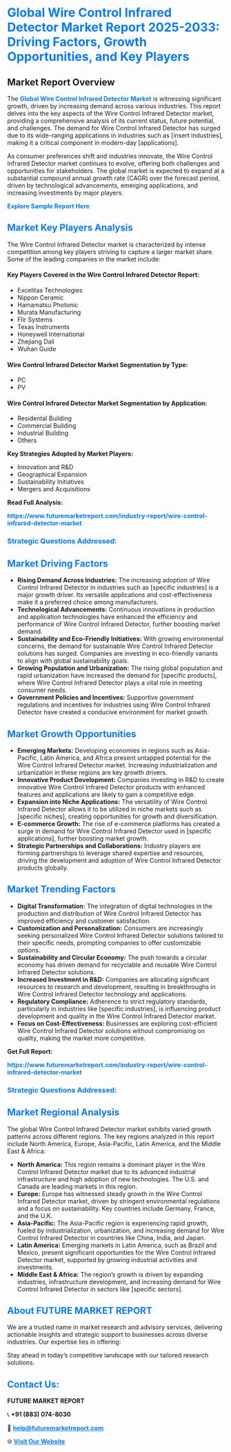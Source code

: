 <h1 style="color: #007BFF;">Global Wire Control Infrared Detector Market Report 2025-2033: Driving Factors, Growth Opportunities, and Key Players</h1>

<section id="overview">
<h2>Market Report Overview</h2>
<p>The <a href="https://www.futuremarketreport.com/industry-report/wire-control-infrared-detector-market" style="color: #007BFF; text-decoration: none;"><strong>Global Wire Control Infrared Detector Market</strong></a> is witnessing significant growth, driven by increasing demand across various industries. This report delves into the key aspects of the Wire Control Infrared Detector market, providing a comprehensive analysis of its current status, future potential, and challenges. The demand for Wire Control Infrared Detector has surged due to its wide-ranging applications in industries such as [insert industries], making it a critical component in modern-day [applications].</p>
<p>As consumer preferences shift and industries innovate, the Wire Control Infrared Detector market continues to evolve, offering both challenges and opportunities for stakeholders. The global market is expected to expand at a substantial compound annual growth rate (CAGR) over the forecast period, driven by technological advancements, emerging applications, and increasing investments by major players.</p>
</section>

<section id="overview">
<p><a href="https://www.futuremarketreport.com/request-sample/reportId=86434" style="color: #007BFF; text-decoration: none;"><strong>Explore Sample Report Here</strong></a></p>
</section>

<section id="key-players">
<h2 style="color: #007BFF;">Market Key Players Analysis</h2>
<p>The Wire Control Infrared Detector market is characterized by intense competition among key players striving to capture a larger market share. Some of the leading companies in the market include:</p>
<h4>Key Players Covered in the Wire Control Infrared Detector Report:</h4>
<ul><li>Excelitas Technologies</li><li>Nippon Ceramic</li><li>Hamamatsu Photonic</li><li>Murata Manufacturing</li><li>Flir Systems</li><li>Texas Instruments</li><li>Honeywell International</li><li>Zhejiang Dali</li><li>Wuhan Guide</li></ul>
<h4>Wire Control Infrared Detector Market Segmentation by Type:</h4>
<ul><li>PC</li><li>PV</li></ul>

<h4>Wire Control Infrared Detector Market Segmentation by Application:</h4>
<ul><li>Residental Building</li><li>Commercial Building</li><li>Industrial Building</li><li>Others</li></ul>
<p><strong>Key Strategies Adopted by Market Players:</strong></p>
<ul>
<li>Innovation and R&D</li>
<li>Geographical Expansion</li>
<li>Sustainability Initiatives</li>
<li>Mergers and Acquisitions</li>
</ul>
</section>

<section>
<p><strong>Read Full Analysis: </strong></p><a href="https://www.futuremarketreport.com/industry-report/wire-control-infrared-detector-market" style="color: #007BFF; text-decoration: none;"><strong>https://www.futuremarketreport.com/industry-report/wire-control-infrared-detector-market</strong></a>
<h3 style="color: #007BFF;">Strategic Questions Addressed:</h3>
</section>

<section id="driving-factors">
<h2 style="color: #007BFF;">Market Driving Factors</h2>
<ul>
<li><strong>Rising Demand Across Industries:</strong> The increasing adoption of Wire Control Infrared Detector in industries such as [specific industries] is a major growth driver. Its versatile applications and cost-effectiveness make it a preferred choice among manufacturers.</li>
<li><strong>Technological Advancements:</strong> Continuous innovations in production and application technologies have enhanced the efficiency and performance of Wire Control Infrared Detector, further boosting market demand.</li>
<li><strong>Sustainability and Eco-Friendly Initiatives:</strong> With growing environmental concerns, the demand for sustainable Wire Control Infrared Detector solutions has surged. Companies are investing in eco-friendly variants to align with global sustainability goals.</li>
<li><strong>Growing Population and Urbanization:</strong> The rising global population and rapid urbanization have increased the demand for [specific products], where Wire Control Infrared Detector plays a vital role in meeting consumer needs.</li>
<li><strong>Government Policies and Incentives:</strong> Supportive government regulations and incentives for industries using Wire Control Infrared Detector have created a conducive environment for market growth.</li>
</ul>
</section>

<section id="growth-opportunities">
<h2 style="color: #007BFF;">Market Growth Opportunities</h2>
<ul>
<li><strong>Emerging Markets:</strong> Developing economies in regions such as Asia-Pacific, Latin America, and Africa present untapped potential for the Wire Control Infrared Detector market. Increasing industrialization and urbanization in these regions are key growth drivers.</li>
<li><strong>Innovative Product Development:</strong> Companies investing in R&D to create innovative Wire Control Infrared Detector products with enhanced features and applications are likely to gain a competitive edge.</li>
<li><strong>Expansion into Niche Applications:</strong> The versatility of Wire Control Infrared Detector allows it to be utilized in niche markets such as [specific niches], creating opportunities for growth and diversification.</li>
<li><strong>E-commerce Growth:</strong> The rise of e-commerce platforms has created a surge in demand for Wire Control Infrared Detector used in [specific applications], further boosting market growth.</li>
<li><strong>Strategic Partnerships and Collaborations:</strong> Industry players are forming partnerships to leverage shared expertise and resources, driving the development and adoption of Wire Control Infrared Detector products globally.</li>
</ul>
</section>

<section id="trending-factors">
<h2 style="color: #007BFF;">Market Trending Factors</h2>
<ul>
<li><strong>Digital Transformation:</strong> The integration of digital technologies in the production and distribution of Wire Control Infrared Detector has improved efficiency and customer satisfaction.</li>
<li><strong>Customization and Personalization:</strong> Consumers are increasingly seeking personalized Wire Control Infrared Detector solutions tailored to their specific needs, prompting companies to offer customizable options.</li>
<li><strong>Sustainability and Circular Economy:</strong> The push towards a circular economy has driven demand for recyclable and reusable Wire Control Infrared Detector solutions.</li>
<li><strong>Increased Investment in R&D:</strong> Companies are allocating significant resources to research and development, resulting in breakthroughs in Wire Control Infrared Detector technology and applications.</li>
<li><strong>Regulatory Compliance:</strong> Adherence to strict regulatory standards, particularly in industries like [specific industries], is influencing product development and quality in the Wire Control Infrared Detector market.</li>
<li><strong>Focus on Cost-Effectiveness:</strong> Businesses are exploring cost-efficient Wire Control Infrared Detector solutions without compromising on quality, making the market more competitive.</li>
</ul>
</section>

<section>
<p><strong>Get Full Report: </strong></p><a href="https://www.futuremarketreport.com/industry-report/wire-control-infrared-detector-market" style="color: #007BFF; text-decoration: none;"><strong>https://www.futuremarketreport.com/industry-report/wire-control-infrared-detector-market</strong></a>
<h3 style="color: #007BFF;">Strategic Questions Addressed:</h3>
</section>


<section id="regional-analysis">
<h2 style="color: #007BFF;">Market Regional Analysis</h2>
<p>The global Wire Control Infrared Detector market exhibits varied growth patterns across different regions. The key regions analyzed in this report include North America, Europe, Asia-Pacific, Latin America, and the Middle East & Africa:</p>
<ul>
<li><strong>North America:</strong> This region remains a dominant player in the Wire Control Infrared Detector market due to its advanced industrial infrastructure and high adoption of new technologies. The U.S. and Canada are leading markets in this region.</li>
<li><strong>Europe:</strong> Europe has witnessed steady growth in the Wire Control Infrared Detector market, driven by stringent environmental regulations and a focus on sustainability. Key countries include Germany, France, and the U.K.</li>
<li><strong>Asia-Pacific:</strong> The Asia-Pacific region is experiencing rapid growth, fueled by industrialization, urbanization, and increasing demand for Wire Control Infrared Detector in countries like China, India, and Japan.</li>
<li><strong>Latin America:</strong> Emerging markets in Latin America, such as Brazil and Mexico, present significant opportunities for the Wire Control Infrared Detector market, supported by growing industrial activities and investments.</li>
<li><strong>Middle East & Africa:</strong> The region’s growth is driven by expanding industries, infrastructure development, and increasing demand for Wire Control Infrared Detector in sectors like [specific sectors].</li>
</ul>
</section>

<footer>
<h2 style="color: #007BFF;">About FUTURE MARKET REPORT</h2>
<p>We are a trusted name in market research and advisory services, delivering actionable insights and strategic support to businesses across diverse industries. Our expertise lies in offering:</p>

<p>Stay ahead in today’s competitive landscape with our tailored research solutions.</p>

<h2 style="color: #007BFF;">Contact Us:</h2>
<p><strong>FUTURE MARKET REPORT</strong></p>
<p>📞 <strong>+91 (883) 074-8030</strong></p>
<p>📧 <strong><a href="mailto:help@futuremarketreport.com" style="color: #007BFF;">help@futuremarketreport.com</a></strong></p>
<p>🌐 <strong><a href="https://www.futuremarketreport.com/" style="color: #007BFF;">Visit Our Website</a></strong></p>
</footer>